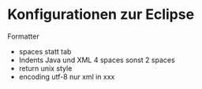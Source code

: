# Konfigurationen zur Eclipse

Formatter
* spaces statt tab
* Indents Java und XML 4 spaces sonst 2 spaces
* return unix style
* encoding utf-8 nur xml in xxx
